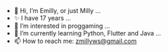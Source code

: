 - 👋 Hi, I’m Emilly, or just Milly ...
- :sparkles: I have 17 years ...
- 👀 I’m interested in proggaming ...
- 🌱 I’m currently learning Python, Flutter and Java ...
- 📫 How to reach me: zmillyws@gmail.com 

